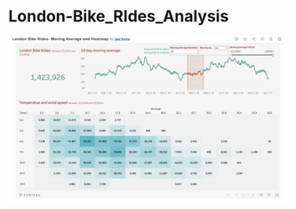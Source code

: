 # London-Bike_RIdes_Analysis

![image](https://github.com/Jeel-Kenia/London-Bike_RIdes_Analysis/blob/main/London_Bike_Rides_ss.png)
